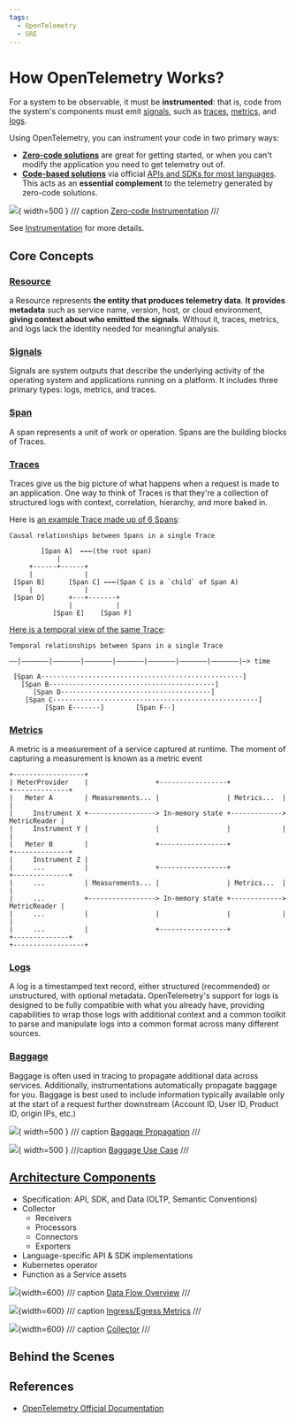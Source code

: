 ```yaml
---
tags:
  - OpenTelemetry
  - SRE
---
```


# How OpenTelemetry Works?

For a system to be observable, it must be **instrumented**: that is, code from the system's components must emit [signals](https://opentelemetry.io/docs/concepts/signals/), such as [traces](https://opentelemetry.io/docs/concepts/signals/traces/), [metrics](https://opentelemetry.io/docs/concepts/signals/metrics/), and [logs](https://opentelemetry.io/docs/concepts/signals/logs/).

Using OpenTelemetry, you can instrument your code in two primary ways:

- [**Zero-code solutions**](https://opentelemetry.io/docs/concepts/instrumentation/zero-code/) are great for getting started, or when you can't modify the application you need to get telemetry out of.
- [**Code-based solutions**](https://opentelemetry.io/docs/concepts/instrumentation/code-based/) via official [APIs and SDKs for most languages](https://opentelemetry.io/docs/languages/). This acts as an **essential complement** to the telemetry generated by zero-code solutions.

![](https://opentelemetry.io/docs/concepts/instrumentation/zero-code/zero-code.svg){ width=500 }
/// caption
[Zero-code Instrumentation](https://opentelemetry.io/docs/concepts/instrumentation/zero-code/)
///


See [Instrumentation](https://opentelemetry.io/docs/concepts/instrumentation/) for more details.




## Core Concepts

### [Resource](https://opentelemetry.io/docs/concepts/resources/)

a Resource represents **the entity that produces telemetry data**. **It provides metadata** such as service name, version, host, or cloud environment, **giving context about who emitted the signals**. Without it, traces, metrics, and logs lack the identity needed for meaningful analysis.

### [Signals](https://opentelemetry.io/docs/concepts/signals/)

Signals are system outputs that describe the underlying activity of the operating system and applications running on a platform. It includes three primary types: logs, metrics, and traces.

### [Span](https://opentelemetry.io/docs/concepts/signals/traces/#spans)

A span represents a unit of work or operation. Spans are the building blocks of Traces.

### [Traces](https://opentelemetry.io/docs/concepts/signals/traces)

Traces give us the big picture of what happens when a request is made to an application. One way to think of Traces is that they're a collection of structured logs with context, correlation, hierarchy, and more baked in.

Here is [an example Trace made up of 6 Spans](https://opentelemetry.io/docs/specs/otel/overview/#traces%20A):

```
Causal relationships between Spans in a single Trace

        [Span A]  ←←←(the root span)
            |
     +------+------+
     |             |
 [Span B]      [Span C] ←←←(Span C is a `child` of Span A)
     |             |
 [Span D]      +---+-------+
               |           |
           [Span E]    [Span F]
```

[Here is a temporal view of the same Trace](https://opentelemetry.io/docs/specs/otel/overview/#traces%20A):

```
Temporal relationships between Spans in a single Trace

––|–––––––|–––––––|–––––––|–––––––|–––––––|–––––––|–––––––|–> time

 [Span A···················································]
   [Span B··········································]
      [Span D······································]
    [Span C····················································]
         [Span E·······]        [Span F··]
```

### [Metrics](https://opentelemetry.io/docs/concepts/signals/metrics/)

A metric is a measurement of a service captured at runtime. The moment of capturing a measurement is known as a metric event

```
+------------------+
| MeterProvider    |                 +-----------------+             +--------------+
|   Meter A        | Measurements... |                 | Metrics...  |              |
|     Instrument X +-----------------> In-memory state +-------------> MetricReader |
|     Instrument Y |                 |                 |             |              |
|   Meter B        |                 +-----------------+             +--------------+
|     Instrument Z |
|     ...          |                 +-----------------+             +--------------+
|     ...          | Measurements... |                 | Metrics...  |              |
|     ...          +-----------------> In-memory state +-------------> MetricReader |
|     ...          |                 |                 |             |              |
|     ...          |                 +-----------------+             +--------------+
+------------------+
```

### [Logs](https://opentelemetry.io/docs/concepts/signals/logs/)

A log is a timestamped text record, either structured (recommended) or unstructured, with optional metadata. OpenTelemetry's support for logs is designed to be fully compatible with what you already have, providing capabilities to wrap those logs with additional context and a common toolkit to parse and manipulate logs into a common format across many different sources.

### [Baggage](https://opentelemetry.io/docs/concepts/signals/baggage/)

Baggage is often used in tracing to propagate additional data across services. Additionally, instrumentations automatically propagate baggage for you. Baggage is best used to include information typically available only at the start of a request further downstream (Account ID, User ID, Product ID, origin IPs, etc.)

![](https://opentelemetry.io/docs/concepts/signals/otel-baggage.svg){ width=500 }
/// caption
[Baggage Propagation](https://opentelemetry.io/docs/concepts/signals/baggage/#example)
///

![](https://opentelemetry.io/docs/concepts/signals/otel-baggage-2.svg){ width=500 }
///caption
[Baggage Use Case](https://opentelemetry.io/docs/concepts/signals/baggage/#what-should-otel-baggage-be-used-for)
///








## [Architecture Components](https://opentelemetry.io/docs/concepts/components/)

- Specification: API, SDK, and Data (OLTP, Semantic Conventions)
- Collector
    - Receivers
    - Processors
    - Connectors
    - Exporters
- Language-specific API & SDK implementations
- Kubernetes operator
- Function as a Service assets

![](https://opentelemetry.io/docs/demo/collector-data-flow-dashboard/otelcol-data-flow-overview.png){width=600}
/// caption
[Data Flow Overview](https://opentelemetry.io/docs/demo/collector-data-flow-dashboard/#data-flow-overview)
///

![](https://opentelemetry.io/docs/demo/collector-data-flow-dashboard/otelcol-data-flow-overview.png){width=600}
/// caption
[Ingress/Egress Metrics](https://opentelemetry.io/docs/demo/collector-data-flow-dashboard/#ingressegress-metrics)
///

![](https://opentelemetry.io/docs/collector/img/otel-collector.svg){width=600}
/// caption
[Collector](https://opentelemetry.io/docs/collector/)
///




## Behind the Scenes




## References

- [OpenTelemetry Official Documentation](https://opentelemetry.io/)

